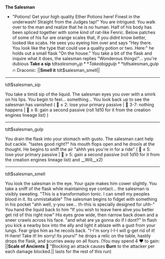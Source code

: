 **__The Salesman__**
- "Potions! Get your high quality Ether Potions here! Finest in the underwash! Straight from the Judges tap!" You are intrigued. You walk over to the man and realize that he is no human. Half of his body has been spliced together with some kind of rat-like Fenric. Below patches of some of his fur are orange scales that, if you didnt know better, looked like scabs. He sees you eyeing him over and says "Hey there. You look like the type that could use a quality potion or two. Here:" he holds out a small flask "On the house." You take a bit of the flask and inquire what it does, the salesman replies "Wonderous things!"... you're dubious
**Take a sip** tdt$salesman_sip
**Take a big gulp** tdt$salesman_gulp
:fire:  Draconic: ||**Smell it** tdt$salesman_smell||

-------------
tdt$salesman_sip

You take a timid sip of the liquid. The salesman eyes you over with a smirk on his lips. You begin to feel... something... You look back up to see the salesman has vanished
( :game_die: ≤ 2: lose your primary passive | :game_die: 3-7: nothing happens | :game_die: ≥ 8: gain a second passive (roll 1d10 for it from the creation engines lineage list) )

-------------
tdt$salesman_gulp

You drain the flask into your stomach with gusto. The salesman cant help but cackle. "tastes good right?" his mouth flops open and he drools at the thought. He begins to sniff the air "ahhh yes you're in for a ride"
( :game_die: ≤ 5: lose your primary passive | :game_die: ≥ 5: gain a second passive (roll 1d10 for it from the creation engines lineage list) and __Will__x2)

-------------
tdt$salesman_smell

You look the salesman in the eye. Your gaze makes him cower slightly. You take a sniff of the flask while maintaining eye contact... the salesman is visibly sweating. "This is a transformation tonic. I can smell my peoples blood in it. Its unmistakable" The salesman begins to fidget with something in his pocket "ahh well, y-you see... th-this is specially designed for uhh-" You hand the liquid back to him "If you wish to leave here alive you better get rid of this right now" His eyes grow wide, then narrow back down and a sneer crawls across his face. "and what are ya gonna do if I dont?" In flash you kick a nearby box into the ally and light it ablaze with a gust from your lungs. Fear grips him as he recoils back. "I-I'm sory I-I-I will g-get rid of it! H-here! Take it! Im sorry! Its yours!" he drops a relic on the table, hastily drops the flask, and scurries away on all fours. (You may spend 4 :heart:  to gain: ||__Scale of Ancients__ :dragon_face:   "Blocking an attack causes __Burn__ to the attacker per each damage blocked.|| lasts for the rest of this run)
